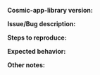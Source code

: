 <!--
Please include in the title whether this is a bug report or a feature request.

Also, please search existing issues (both open and closed) to make sure what you're reporting or requesting hasn't already been reported or requested.

If this is a question or general discussion topic, please start a conversation in our chat https://chat.pop-os.org in the ~cosmic-epoch channel.
-->

**Cosmic-app-library version:**
<!-- (run `apt policy cosmic-app-library`, or the appropriate substitution for your package manager) -->

**Issue/Bug description:**

**Steps to reproduce:**

**Expected behavior:**

**Other notes:**
